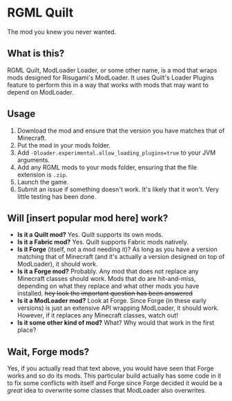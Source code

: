 # RGML Quilt

The mod you knew you never wanted.

## What is this?

RGML Quilt, ModLoader Loader, or some other name, is a mod that wraps mods designed for Risugami's ModLoader. It uses
Quilt's Loader Plugins feature to perform this in a way that works with mods that may want to depend on ModLoader.

## Usage

1. Download the mod and ensure that the version you have matches that of Minecraft.
2. Put the mod in your mods folder.
3. Add `-Dloader.experimental.allow_loading_plugins=true` to your JVM arguments.
4. Add any RGML mods to your mods folder, ensuring that the file extension is `.zip`.
5. Launch the game.
6. Submit an issue if something doesn't work. It's likely that it won't. Very little testing has been done.

## Will [insert popular mod here] work?

- **Is it a Quilt mod?** Yes. Quilt supports its own mods.
- **Is it a Fabric mod?** Yes. Quilt supports Fabric mods natively.
- **Is it Forge** (itself, not a mod needing it)? As long as you have a version matching that of Minecraft (and it's actually
  a version designed on top of ModLoader), it should work.
- **Is it a Forge mod?** Probably. Any mod that does not replace any Minecraft classes should work. Mods that do
  are hit-and-miss, depending on what they replace and what other mods you have installed.
  ~~hey look the important question has been answered~~
- **Is it a ModLoader mod?** Look at Forge. Since Forge (in these early versions) is just an extensive API wrapping
  ModLoader, it should work. However, if it replaces any Minecraft classes, watch out!
- **Is it some other kind of mod?** What? Why would that work in the first place?

## Wait, Forge mods?

Yes, if you actually read that text above, you would have seen that Forge works and so do its mods.
This particular build actually has some code in it to fix some conflicts with itself and Forge since Forge decided
it would be a _great_ idea to overwrite some classes that ModLoader also overwrites.
